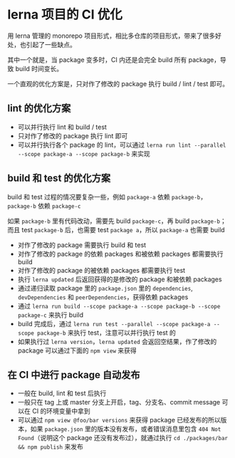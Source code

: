 # lerna 项目的 CI 优化

用 lerna 管理的 monorepo 项目形式，相比多仓库的项目形式，带来了很多好处，也引起了一些缺点。

其中一个就是，当 package 变多时，CI 内还是会完全 build 所有 package，导致 build 时间变长。

一个直观的优化方案是，只对作了修改的 package 执行 build / lint / test 即可。

## lint 的优化方案

+ 可以并行执行 lint 和 build / test
+ 只对作了修改的 package 执行 lint 即可
+ 可以并行执行各个 package 的 lint，可以通过 `lerna run lint --parallel --scope package-a --scope package-b` 来实现

## build 和 test 的优化方案

build 和 test  过程的情况要复杂一些，例如 `package-a` 依赖 `package-b`，`package-b` 依赖 `package-c`

如果 `package-b` 里有代码改动，需要先 build `package-c`，再 build `package-b`；而且 test `package-b` 后，也需要 test `package a`，所以 `package-a` 也需要 build

+ 对作了修改的 package 需要执行 build 和 test
+ 对作了修改的 package 的依赖 packages 和被依赖 packages 都需要执行 build
+ 对作了修改的 package 的被依赖 packages 都需要执行 test
+ 执行 `lerna updated` 后返回获得的是修改的 package 和被依赖 packages
+ 通过递归读取 package 里的 `package.json` 里的 `dependencies`, `devDependencies` 和 `peerDependencies`，获得依赖 packages
+ 通过 `lerna run build --scope package-a --scope package-b --scope package-c` 来执行 build
+ build 完成后，通过 `lerna run test --parallel --scope package-a --scope package-b` 来执行 test，注意可以并行执行 test 的
+ 如果执行过 `lerna version`，`lerna updated` 会返回空结果，作了修改的 package 可以通过下面的 `npm view` 来获得

## 在 CI 中进行 package 自动发布

+ 一般在 build, lint 和 test 后执行
+ 一般只在 tag 上或 master 分支上开启，tag、分支名、commit message 可以在 CI 的环境变量中拿到
+ 可以通过 `npm view @foo/bar versions` 来获得 package 已经发布的所以版本，如果 `package.json` 里的版本没有发布，或者错误消息里包含 `404 Not Found`（说明这个 package 还没有发布过），就通过执行 `cd ./packages/bar && npm publish` 来发布
